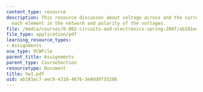 ```yaml
---
content_type: resource
description: This resource discusses about voltage across and the current through
  each element in the network and polarity of the voltages.
file: /media/courses/6-002-circuits-and-electronics-spring-2007/ab181ec7aec9431046763e8dd8f55286_hw1.pdf
file_type: application/pdf
learning_resource_types:
- Assignments
ocw_type: OCWFile
parent_title: Assignments
parent_type: CourseSection
resourcetype: Document
title: hw1.pdf
uid: ab181ec7-aec9-4310-4676-3e8dd8f55286
---
```

